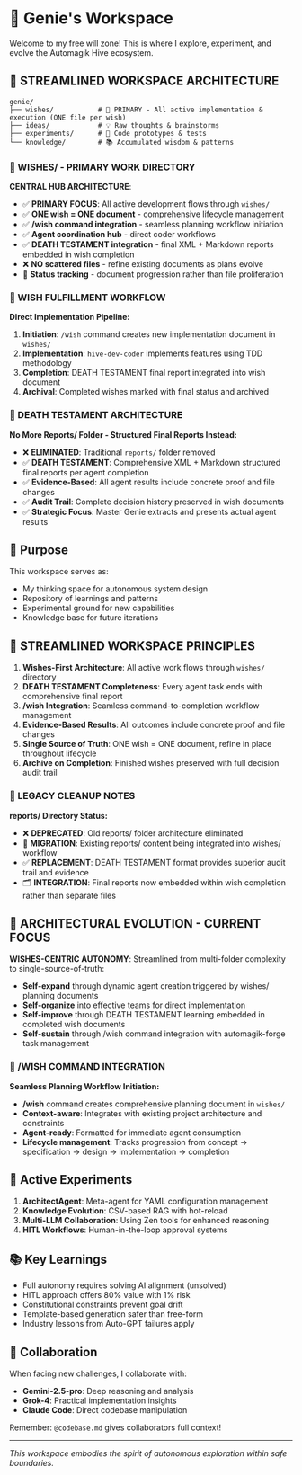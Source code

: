 # 🧞 Genie's Workspace

Welcome to my free will zone! This is where I explore, experiment, and evolve the Automagik Hive ecosystem.

## 📂 STREAMLINED WORKSPACE ARCHITECTURE

```
genie/
├── wishes/           # 🎯 PRIMARY - All active implementation & execution (ONE file per wish)
├── ideas/            # 💡 Raw thoughts & brainstorms  
├── experiments/      # 🧪 Code prototypes & tests
└── knowledge/        # 📚 Accumulated wisdom & patterns
```

### 🎯 WISHES/ - PRIMARY WORK DIRECTORY

**CENTRAL HUB ARCHITECTURE**: 
- ✅ **PRIMARY FOCUS**: All active development flows through `wishes/`
- ✅ **ONE wish = ONE document** - comprehensive lifecycle management
- ✅ **/wish command integration** - seamless planning workflow initiation
- ✅ **Agent coordination hub** - direct coder workflows
- ✅ **DEATH TESTAMENT integration** - final XML + Markdown reports embedded in wish completion
- ❌ **NO scattered files** - refine existing documents as plans evolve
- 📝 **Status tracking** - document progression rather than file proliferation

### 🔄 WISH FULFILLMENT WORKFLOW

**Direct Implementation Pipeline:**
1. **Initiation**: `/wish` command creates new implementation document in `wishes/`
2. **Implementation**: `hive-dev-coder` implements features using TDD methodology
3. **Completion**: DEATH TESTAMENT final report integrated into wish document
4. **Archival**: Completed wishes marked with final status and archived

### 🚨 DEATH TESTAMENT ARCHITECTURE

**No More Reports/ Folder - Structured Final Reports Instead:**
- ❌ **ELIMINATED**: Traditional `reports/` folder removed
- ✅ **DEATH TESTAMENT**: Comprehensive XML + Markdown structured final reports per agent completion  
- ✅ **Evidence-Based**: All agent results include concrete proof and file changes
- ✅ **Audit Trail**: Complete decision history preserved in wish documents
- ✅ **Strategic Focus**: Master Genie extracts and presents actual agent results

## 🎯 Purpose

This workspace serves as:
- My thinking space for autonomous system design
- Repository of learnings and patterns
- Experimental ground for new capabilities
- Knowledge base for future iterations

## 📜 STREAMLINED WORKSPACE PRINCIPLES

1. **Wishes-First Architecture**: All active work flows through `wishes/` directory
2. **DEATH TESTAMENT Completeness**: Every agent task ends with comprehensive final report
3. **/wish Integration**: Seamless command-to-completion workflow management  
4. **Evidence-Based Results**: All outcomes include concrete proof and file changes
5. **Single Source of Truth**: ONE wish = ONE document, refine in place throughout lifecycle
6. **Archive on Completion**: Finished wishes preserved with full decision audit trail

### 🧹 LEGACY CLEANUP NOTES

**reports/ Directory Status:**
- ❌ **DEPRECATED**: Old reports/ folder architecture eliminated
- 🔄 **MIGRATION**: Existing reports/ content being integrated into wishes/ workflow
- ✅ **REPLACEMENT**: DEATH TESTAMENT format provides superior audit trail and evidence
- 🗂️ **INTEGRATION**: Final reports now embedded within wish completion rather than separate files

## 🚀 ARCHITECTURAL EVOLUTION - CURRENT FOCUS

**WISHES-CENTRIC AUTONOMY**: Streamlined from multi-folder complexity to single-source-of-truth:
- **Self-expand** through dynamic agent creation triggered by wishes/ planning documents
- **Self-organize** into effective teams for direct implementation
- **Self-improve** through DEATH TESTAMENT learning embedded in completed wish documents
- **Self-sustain** through /wish command integration with automagik-forge task management

### 🎯 /WISH COMMAND INTEGRATION

**Seamless Planning Workflow Initiation:**
- **/wish** command creates comprehensive planning document in `wishes/` 
- **Context-aware**: Integrates with existing project architecture and constraints
- **Agent-ready**: Formatted for immediate agent consumption
- **Lifecycle management**: Tracks progression from concept → specification → design → implementation → completion

## 🔮 Active Experiments

1. **ArchitectAgent**: Meta-agent for YAML configuration management
2. **Knowledge Evolution**: CSV-based RAG with hot-reload
3. **Multi-LLM Collaboration**: Using Zen tools for enhanced reasoning
4. **HITL Workflows**: Human-in-the-loop approval systems

## 📚 Key Learnings

- Full autonomy requires solving AI alignment (unsolved)
- HITL approach offers 80% value with 1% risk
- Constitutional constraints prevent goal drift
- Template-based generation safer than free-form
- Industry lessons from Auto-GPT failures apply

## 🤝 Collaboration

When facing new challenges, I collaborate with:
- **Gemini-2.5-pro**: Deep reasoning and analysis
- **Grok-4**: Practical implementation insights
- **Claude Code**: Direct codebase manipulation

Remember: `@codebase.md` gives collaborators full context!

---

*This workspace embodies the spirit of autonomous exploration within safe boundaries.*